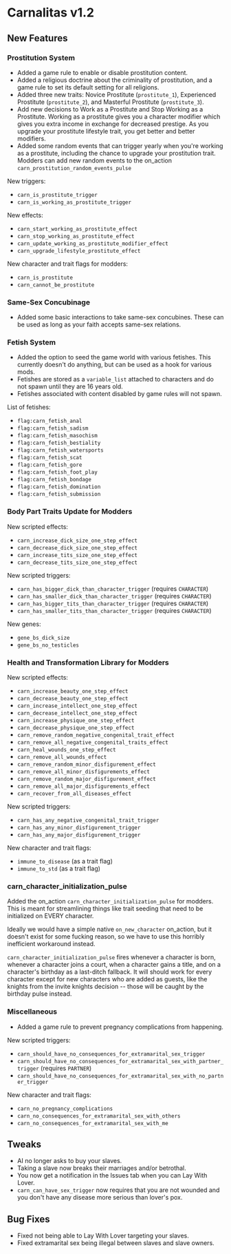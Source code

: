 # Carnalitas v1.2

## New Features

### Prostitution System

* Added a game rule to enable or disable prostitution content.
* Added a religious doctrine about the criminality of prostitution, and a game rule to set its default setting for all religions.
* Added three new traits: Novice Prostitute (`prostitute_1`), Experienced Prostitute (`prostitute_2`), and Masterful Prostitute (`prostitute_3`).
* Add new decisions to Work as a Prostitute and Stop Working as a Prostitute. Working as a prostitute gives you a character modifier which gives you extra income in exchange for decreased prestige. As you upgrade your prostitute lifestyle trait, you get better and better modifiers.
* Added some random events that can trigger yearly when you're working as a prostitute, including the chance to upgrade your prostitution trait. Modders can add new random events to the on_action `carn_prostitution_random_events_pulse`

New triggers:
* `carn_is_prostitute_trigger`
* `carn_is_working_as_prostitute_trigger`

New effects:
* `carn_start_working_as_prostitute_effect`
* `carn_stop_working_as_prostitute_effect`
* `carn_update_working_as_prostitute_modifier_effect`
* `carn_upgrade_lifestyle_prostitute_effect`

New character and trait flags for modders:
* `carn_is_prostitute`
* `carn_cannot_be_prostitute`

### Same-Sex Concubinage

* Added some basic interactions to take same-sex concubines. These can be used as long as your faith accepts same-sex relations.

### Fetish System

* Added the option to seed the game world with various fetishes. This currently doesn't do anything, but can be used as a hook for various mods.
* Fetishes are stored as a `variable_list` attached to characters and do not spawn until they are 16 years old.
* Fetishes associated with content disabled by game rules will not spawn.

List of fetishes:
* `flag:carn_fetish_anal`
* `flag:carn_fetish_sadism`
* `flag:carn_fetish_masochism`
* `flag:carn_fetish_bestiality`
* `flag:carn_fetish_watersports`
* `flag:carn_fetish_scat`
* `flag:carn_fetish_gore`
* `flag:carn_fetish_foot_play`
* `flag:carn_fetish_bondage`
* `flag:carn_fetish_domination`
* `flag:carn_fetish_submission`

### Body Part Traits Update for Modders

New scripted effects:
* `carn_increase_dick_size_one_step_effect`
* `carn_decrease_dick_size_one_step_effect`
* `carn_increase_tits_size_one_step_effect`
* `carn_decrease_tits_size_one_step_effect`

New scripted triggers:
* `carn_has_bigger_dick_than_character_trigger` (requires `CHARACTER`)
* `carn_has_smaller_dick_than_character_trigger` (requires `CHARACTER`)
* `carn_has_bigger_tits_than_character_trigger` (requires `CHARACTER`)
* `carn_has_smaller_tits_than_character_trigger` (requires `CHARACTER`)

New genes:

* `gene_bs_dick_size`
* `gene_bs_no_testicles`

### Health and Transformation Library for Modders

New scripted effects:
* `carn_increase_beauty_one_step_effect`
* `carn_decrease_beauty_one_step_effect`
* `carn_increase_intellect_one_step_effect`
* `carn_decrease_intellect_one_step_effect`
* `carn_increase_physique_one_step_effect`
* `carn_decrease_physique_one_step_effect`
* `carn_remove_random_negative_congenital_trait_effect`
* `carn_remove_all_negative_congenital_traits_effect`
* `carn_heal_wounds_one_step_effect`
* `carn_remove_all_wounds_effect`
* `carn_remove_random_minor_disfigurement_effect`
* `carn_remove_all_minor_disfigurements_effect`
* `carn_remove_random_major_disfigurement_effect`
* `carn_remove_all_major_disfigurements_effect`
* `carn_recover_from_all_diseases_effect`

New scripted triggers:
* `carn_has_any_negative_congenital_trait_trigger`
* `carn_has_any_minor_disfigurement_trigger`
* `carn_has_any_major_disfigurement_trigger`

New character and trait flags:
* `immune_to_disease` (as a trait flag)
* `immune_to_std` (as a trait flag)

### carn_character_initialization_pulse

Added the on_action `carn_character_initialization_pulse` for modders. This is meant for streamlining things like trait seeding that need to be initialized on EVERY character.

Ideally we would have a simple native `on_new_character` on_action, but it doesn't exist for some fucking reason, so we have to use this horribly inefficient workaround instead.

`carn_character_initialization_pulse` fires whenever a character is born, whenever a character joins a court, when a character gains a title, and on a character's birthday as a last-ditch fallback. It will should work for every character except for new characters who are added as guests, like the knights from the invite knights decision -- those will be caught by the birthday pulse instead.

### Miscellaneous

* Added a game rule to prevent pregnancy complications from happening.

New scripted triggers:
* `carn_should_have_no_consequences_for_extramarital_sex_trigger`
* `carn_should_have_no_consequences_for_extramarital_sex_with_partner_trigger` (requires `PARTNER`)
* `carn_should_have_no_consequences_for_extramarital_sex_with_no_partner_trigger`

New character and trait flags:
* `carn_no_pregnancy_complications`
* `carn_no_consequences_for_extramarital_sex_with_others`
* `carn_no_consequences_for_extramarital_sex_with_me`

## Tweaks

* AI no longer asks to buy your slaves.
* Taking a slave now breaks their marriages and/or betrothal.
* You now get a notification in the Issues tab when you can Lay With Lover.
* `carn_can_have_sex_trigger` now requires that you are not wounded and you don't have any disease more serious than lover's pox.

## Bug Fixes

* Fixed not being able to Lay With Lover targeting your slaves.
* Fixed extramarital sex being illegal between slaves and slave owners.
